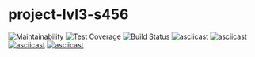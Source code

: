 # project-lvl3-s456
[![Maintainability](https://api.codeclimate.com/v1/badges/d4c2fc245886a968abf1/maintainability)](https://codeclimate.com/github/egupsv/project-lvl3-s456/maintainability)
[![Test Coverage](https://api.codeclimate.com/v1/badges/d4c2fc245886a968abf1/test_coverage)](https://codeclimate.com/github/egupsv/project-lvl3-s456/test_coverage)
[![Build Status](https://travis-ci.org/egupsv/project-lvl3-s456.svg?branch=master)](https://travis-ci.org/egupsv/project-lvl3-s456)
[![asciicast](https://asciinema.org/a/5zNWGVHLnSF0QI9UeDdXTqaaf.svg)](https://asciinema.org/a/5zNWGVHLnSF0QI9UeDdXTqaaf)
[![asciicast](https://asciinema.org/a/NeNS1EXXUu1BRhZ59vNyc5rjp.svg)](https://asciinema.org/a/NeNS1EXXUu1BRhZ59vNyc5rjp)
[![asciicast](https://asciinema.org/a/392yqHuMlQjR3j0lcd68ibzWD.svg)](https://asciinema.org/a/392yqHuMlQjR3j0lcd68ibzWD)
[![asciicast](https://asciinema.org/a/RfbDWqJiFh0aX4IZm5sPsZtBL.svg)](https://asciinema.org/a/RfbDWqJiFh0aX4IZm5sPsZtBL)